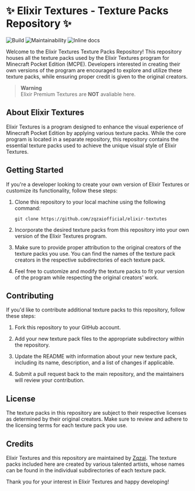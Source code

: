 # ✨️ Elixir Textures - Texture Packs Repository ✨️ 

![Build](https://travis-ci.org/sferik/twitter.svg?branch=master)
![Maintainability](https://api.codeclimate.com/v1/badges/09362621ad91e8f599b3/maintainability)
![Inline docs](http://inch-ci.org/github/sferik/twitter.svg?style=shields)

Welcome to the Elixir Textures Texture Packs Repository! This repository houses all the texture packs used by the Elixir Textures program for Minecraft Pocket Edition (MCPE). Developers interested in creating their own versions of the program are encouraged to explore and utilize these texture packs, while ensuring proper credit is given to the original creators.

> **Warning**<br> Elixir Premium Textures are **NOT** avaliable here.

## About Elixir Textures

Elixir Textures is a program designed to enhance the visual experience of Minecraft Pocket Edition by applying various texture packs. While the core program is located in a separate repository, this repository contains the essential texture packs used to achieve the unique visual style of Elixir Textures.

## Getting Started

If you're a developer looking to create your own version of Elixir Textures or customize its functionality, follow these steps:

1. Clone this repository to your local machine using the following command:
   ```
   git clone https://github.com/zqzaiofficial/elixir-textutes
   ```

2. Incorporate the desired texture packs from this repository into your own version of the Elixir Textures program.

3. Make sure to provide proper attribution to the original creators of the texture packs you use. You can find the names of the texture pack creators in the respective subdirectories of each texture pack.

4. Feel free to customize and modify the texture packs to fit your version of the program while respecting the original creators' work.

## Contributing

If you'd like to contribute additional texture packs to this repository, follow these steps:

1. Fork this repository to your GitHub account.

2. Add your new texture pack files to the appropriate subdirectory within the repository.

3. Update the README with information about your new texture pack, including its name, description, and a list of changes if applicable.

4. Submit a pull request back to the main repository, and the maintainers will review your contribution.

## License

The texture packs in this repository are subject to their respective licenses as determined by their original creators. Make sure to review and adhere to the licensing terms for each texture pack you use.

## Credits

Elixir Textures and this repository are maintained by [Zqzai](https://github.com/zqzaiofficial). The texture packs included here are created by various talented artists, whose names can be found in the individual subdirectories of each texture pack.

Thank you for your interest in Elixir Textures and happy developing!
